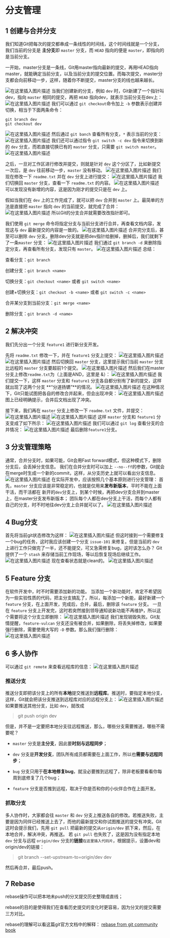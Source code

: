 ﻿# 分支管理
## 1 创建与合并分支
我们知道Git把每次的提交都串成一条线性的时间线，这个时间线就是一个分支，我们当前的分支是 **主分支**即  `master` 分支，而 `HEAD` 指向的便是 `master`，即指向的是当前分支。

一开始，master分支是一条线，Git用master指向最新的提交，再用HEAD指向master，就能确定当前分支，以及当前分支的提交位置。而每次提交，master分支都会向前移动一步，这样，随着你不断提交，master分支的线也越来越长。

![在这里插入图片描述](https://img-blog.csdnimg.cn/20191218205257218.png)
当我们创建新的分支，例如 `dev` 时，Git新建了一个指针叫dev，指向 `master` 相同的提交，再把 `HEAD` 指向dev，就表示当前分支在dev上：
![在这里插入图片描述](https://img-blog.csdnimg.cn/20191218205416953.png?x-oss-process=image/watermark,type_ZmFuZ3poZW5naGVpdGk,shadow_10,text_aHR0cHM6Ly9ibG9nLmNzZG4ubmV0L2thcnJ5X3p6ag==,size_16,color_FFFFFF,t_70)
我们可以通过 `git checkout`命令加上 `-b` 参数表示创建并切换，相当于下面两条命令：
```shell
git branch dev
git checkout dev
```
![在这里插入图片描述](https://img-blog.csdnimg.cn/20191218205841265.png)
然后通过 `git banch` 查看所有分支，`*` 表示当前的分支：
![在这里插入图片描述](https://img-blog.csdnimg.cn/20191218210035296.png)
我们还可以通过指令 `git switch -c dev` 指令来切换到新的 `dev` 分支，而若直接切换已有的 `master` 分支，只需要 `git switch master`。
![在这里插入图片描述](https://img-blog.csdnimg.cn/20191218211018398.png?x-oss-process=image/watermark,type_ZmFuZ3poZW5naGVpdGk,shadow_10,text_aHR0cHM6Ly9ibG9nLmNzZG4ubmV0L2thcnJ5X3p6ag==,size_16,color_FFFFFF,t_70)

之后，一旦对工作区进行修改并提交，则就是针对 `dev` 这个分区了，比如新提交一次后，是 `dev` 往前移动一步，`master` 没有移动。
![在这里插入图片描述](https://img-blog.csdnimg.cn/20191218205535216.png?x-oss-process=image/watermark,type_ZmFuZ3poZW5naGVpdGk,shadow_10,text_aHR0cHM6Ly9ibG9nLmNzZG4ubmV0L2thcnJ5X3p6ag==,size_16,color_FFFFFF,t_70)
我们现在修改一下 `readme.txt` 并在 `dev` 分支上进行提交：
![在这里插入图片描述](https://img-blog.csdnimg.cn/20191218210232253.png)
我们切换回 `master` 分支，查看一下 `readme.txt` 的内容。
![在这里插入图片描述](https://img-blog.csdnimg.cn/20191218210356647.png)
可以发现没有新增的内容，这是因为刚才的提交只是在 `dev` 上。

假如当我们在 `dev` 上的工作完成了，就可以把 `dev` 合并到 `master` 上。最简单的方法是直接把 `master` 指向 `dev` 的当前提交，就完成了合并：
![在这里插入图片描述](https://img-blog.csdnimg.cn/2019121820563987.png?x-oss-process=image/watermark,type_ZmFuZ3poZW5naGVpdGk,shadow_10,text_aHR0cHM6Ly9ibG9nLmNzZG4ubmV0L2thcnJ5X3p6ag==,size_16,color_FFFFFF,t_70)
所以Git的分支合并就需要改改指针即可。

我们使用 `git merge` 命令将指定分支与当前分支进行合并，再查看文档内容，发现这与 `dev` 最新提交的内容是一致的。
![在这里插入图片描述](https://img-blog.csdnimg.cn/20191218210624315.png?x-oss-process=image/watermark,type_ZmFuZ3poZW5naGVpdGk,shadow_10,text_aHR0cHM6Ly9ibG9nLmNzZG4ubmV0L2thcnJ5X3p6ag==,size_16,color_FFFFFF,t_70)
合并完分支后，甚至可以删除 `dev` 分支。删除dev分支就是把dev指针给删掉，删掉后，我们就剩下了一条`master` 分支：
![在这里插入图片描述](https://img-blog.csdnimg.cn/20191218205707622.png)
我们通过 `git branch -d` 来删除指定分支，再查看所有分支，发现只有 `master`。
![在这里插入图片描述](https://img-blog.csdnimg.cn/20191218210656309.png)
总结：

查看分支：`git branch`

创建分支：`git branch <name>`

切换分支：`git checkout <name>` 或者 `git switch <name>`

创建+切换分支：`git checkout -b <name>` 或者 `git switch -c <name>`

合并某分支到当前分支：`git merge <name>`

删除分支：`git branch -d <name>`

## 2 解决冲突
我们先分出一个分支 `feature1` 进行新分支开发。

先将 `readme.txt` 修改一下，并在 `feature1` 分支上提交：
![在这里插入图片描述](https://img-blog.csdnimg.cn/20191218211325285.png)
![在这里插入图片描述](https://img-blog.csdnimg.cn/20191218211419331.png)
然后切换回 `master` 分支，这里提示我们当前 `master` 分支比远程的 `master` 分支要超前1个提交。
![在这里插入图片描述](https://img-blog.csdnimg.cn/20191218211509106.png)
然后我们在master分支上修改`readme.txt`为（上面是AND，这里是 &）：
![在这里插入图片描述](https://img-blog.csdnimg.cn/201912182116153.png)
我们提交一下，这样 `master` 分支和 `feature1` 分支各自都分别有了新的提交，这样就出现了这两个分支 **“分道扬镳”**的情况。
![在这里插入图片描述](https://img-blog.csdnimg.cn/20191218211657527.png?x-oss-process=image/watermark,type_ZmFuZ3poZW5naGVpdGk,shadow_10,text_aHR0cHM6Ly9ibG9nLmNzZG4ubmV0L2thcnJ5X3p6ag==,size_16,color_FFFFFF,t_70)
在这种情况下，Git只能试图把各自的修改合并起来，但会出现冲突：
![在这里插入图片描述](https://img-blog.csdnimg.cn/20191218211913992.png?x-oss-process=image/watermark,type_ZmFuZ3poZW5naGVpdGk,shadow_10,text_aHR0cHM6Ly9ibG9nLmNzZG4ubmV0L2thcnJ5X3p6ag==,size_16,color_FFFFFF,t_70)
图上已经明确提示，合并后文档出现了冲突。

接下来，我们再在 `master` 分支上修改一下 `readme.txt` 文件，并提交：
![在这里插入图片描述](https://img-blog.csdnimg.cn/20191218213135686.png)
![在这里插入图片描述](https://img-blog.csdnimg.cn/20191218212703309.png)
这样 `master` 分支和 `feature1` 分支变成了如下所示：
![在这里插入图片描述](https://img-blog.csdnimg.cn/2019121821271517.png?x-oss-process=image/watermark,type_ZmFuZ3poZW5naGVpdGk,shadow_10,text_aHR0cHM6Ly9ibG9nLmNzZG4ubmV0L2thcnJ5X3p6ag==,size_16,color_FFFFFF,t_70)
我们可以通过 `git log` 查看分支的合并情况：
![在这里插入图片描述](https://img-blog.csdnimg.cn/20191218212843381.png?x-oss-process=image/watermark,type_ZmFuZ3poZW5naGVpdGk,shadow_10,text_aHR0cHM6Ly9ibG9nLmNzZG4ubmV0L2thcnJ5X3p6ag==,size_16,color_FFFFFF,t_70)
最后删除`feature1`分支。

## 3 分支管理策略 
通常，合并分支时，如果可能，Git会用Fast forward模式，但这种模式下，删除分支后，会丢掉分支信息。
我们在合并分支时可以加上 `--no--ff`的参数，Git就会在merge时生成一个新的commit，这样，从分支历史上就可以看出分支信息。
![在这里插入图片描述](https://img-blog.csdnimg.cn/20191218214154242.png?x-oss-process=image/watermark,type_ZmFuZ3poZW5naGVpdGk,shadow_10,text_aHR0cHM6Ly9ibG9nLmNzZG4ubmV0L2thcnJ5X3p6ag==,size_16,color_FFFFFF,t_70)
在实际开发中，应该按照几个基本原则进行分支管理：
首先，`master` 分支应该是非常稳定的，也就是仅用来**发布新版本**，平时不能在上面干活，而干活都在 新开的`dev`分支上，到某个时候，再把dev分支合并到master上，在master分支发布新版本；
团队每个人都在dev分支上干活，而每个人都有自己的分支，时不时地往dev分支上合并就可以了。
![在这里插入图片描述](https://img-blog.csdnimg.cn/20191218214431874.png)
## 4 Bug分支
首先将当前git状态修改为这样：
![在这里插入图片描述](https://img-blog.csdnimg.cn/20191219183612361.png)
但这时接到一个需要修复一个bug的任务，这时我应该创建一个分支 `issue-101` 来修复。但是当前的 `dev` 上进行工作只做完了一半，还不能提交，可又急需修复bug，这时该怎么办？
Git提供了一个 `stash` 来存储当前工作现场，等以后恢复现场后继续工作。
![在这里插入图片描述](https://img-blog.csdnimg.cn/20191219191711663.png)
现在查看状态就是clean的。
![在这里插入图片描述](https://img-blog.csdnimg.cn/20191219192328738.png)
## 5 Feature 分支
在软件开发中，时不时需要添加新的功能。
当添加一个新功能时，肯定不希望因为一些实验性质的代码，把主分支搞乱了，所以，每添加一个新能，最好新建一个 `feature` 分支，在上面开发，完成后，合并，最后，删除该 `feature` 分支。
一旦在 `feature` 分支上开发完，这时若突然接到领导通知说新功能不再维护，所以这个需要将这个分支立即删除：
![在这里插入图片描述](https://img-blog.csdnimg.cn/20191223213418235.png?x-oss-process=image/watermark,type_ZmFuZ3poZW5naGVpdGk,shadow_10,text_aHR0cHM6Ly9ibG9nLmNzZG4ubmV0L2thcnJ5X3p6ag==,size_16,color_FFFFFF,t_70)
我们发现销毁失败。Git友情提醒，`feature-vulcan` 分支还没有被合并，如果删除，将丢失掉修改，如果要强行删除，需要使用大写的 `-D` 参数。那么我们强行删除：
![在这里插入图片描述](https://img-blog.csdnimg.cn/20191223213500563.png)

## 6 多人协作
可以通过 `git remote` 来查看远程库的信息：
![在这里插入图片描述](https://img-blog.csdnimg.cn/20191223214113310.png)
### 推送分支
推送分支即把该分支上的所有**本地**提交推送到**远程库**。推送时，要指定本地分支，这样，Git就会把该分支推送到远程库对应的远程分支上：
	![在这里插入图片描述](https://img-blog.csdnimg.cn/20191223214231641.png)
如果要推送其他分支，比如 `dev`，就改成
> git push origin dev

但是，并不是一定要把本地分支往远程推送，那么，哪些分支需要推送，哪些不需要呢？

- `master` 分支是**主分支**，因此要**时刻与远程同步**；

- `dev` 分支是**开发分支**，团队所有成员都需要在上面工作，所以也**需要与远程同步**；

- `bug` 分支只用于**在本地修复bug**，就没必要推到远程了，除非老板要看看你每周到底修复了几个bug；

- `feature` 分支是否推到远程，取决于你是否和你的小伙伴合作在上面开发。

### 抓取分支
多人协作时，大家都会往 `master` 和 `dev` 分支上推送各自的修改。若推送失败，主要是因为同伴已经推送上去了，而他的最新提交和你试图推送的提交有冲突。Git这时会提示我们，先用 `git pull` 把最新的提交从`origin/dev` 抓下来，然后，在本地合并，解决冲突，再推送。
若 `git pull` 也失败了，这是因为没有指定本地 `dev` 分支与远程 `origin/dev` 分支的**链接**`在这里插入代码片`，根据提示，设置dev和origin/dev的链接：
>git branch --set-upstream-to=origin/dev dev

然后再合并，最后push。


## 7 Rebase
rebase操作可以把本地未push的分叉提交历史整理成直线；

rebase的目的是使得我们在查看历史提交的变化时更容易，因为分叉的提交需要三方对比。

rebase的理解可以看这篇git官方文档中的解释：
[rebase from git community book](http://gitbook.liuhui998.com/4_2.html)
